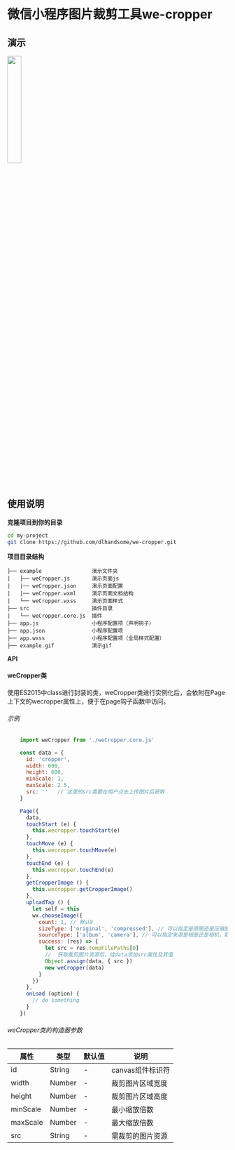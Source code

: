 # 微信小程序图片裁剪工具we-cropper
## 演示
<img src="https://github.com/dlhandsome/we-cropper/blob/master/example.gif?raw=true" width="25%" height="25%"></img>
## 使用说明
**克隆项目到你的目录**
```bash
cd my-project
git clone https://github.com/dlhandsome/we-cropper.git
```
**项目目录结构**
```
├── example                演示文件夹
|   ├── weCropper.js       演示页面js
|   |── weCropper.json     演示页面配置
|   |── weCropper.wxml     演示页面文档结构
|   └── weCropper.wxss     演示页面样式
├── src                    插件目录
|   └── weCropper.core.js  插件
├── app.js                 小程序配置项（声明钩子）
├── app.json               小程序配置项
├── app.wxss               小程序配置项（全局样式配置）
├── example.gif            演示gif
```
**API**

#### weCropper类

使用ES2015中class进行封装的类，weCropper类进行实例化后，会依附在Page上下文的wecropper属性上，便于在page钩子函数中访问。

###### 示例

```javascript
    import weCropper from './weCropper.core.js'

    const data = {
      id: 'cropper',
      width: 600,
      height: 600,
      minScale: 1,
      maxScale: 2.5,
      src: ''   // 这里的src需要在用户点击上传图片后获取
    }

    Page({
      data,
      touchStart (e) {
        this.wecropper.touchStart(e)
      },
      touchMove (e) {
        this.wecropper.touchMove(e)
      },
      touchEnd (e) {
        this.wecropper.touchEnd(e)
      },
      getCropperImage () {
        this.wecropper.getCropperImage()
      },
      uploadTap () {
        let self = this
        wx.chooseImage({
          count: 1, // 默认9
          sizeType: ['original', 'compressed'], // 可以指定是原图还是压缩图，默认二者都有
          sourceType: ['album', 'camera'], // 可以指定来源是相册还是相机，默认二者都有
          success: (res) => {
            let src = res.tempFilePaths[0]
            //  获取裁剪图片资源后，给data添加src属性及其值
            Object.assign(data, { src })
            new weCropper(data)
          }
        })
      },
      onLoad (option) {
        // do something
      }
    })

```

###### weCropper类的构造器参数

| 属性 | 类型 | 默认值 | 说明 |
| ---- | ---- | ---- | ---- |
| id | String | - | canvas组件标识符 |
| width | Number | - | 裁剪图片区域宽度 |
| height | Number | - | 裁剪图片区域高度 |
| minScale | Number | - | 最小缩放倍数 |
| maxScale | Number | - | 最大缩放倍数 |
| src | String | - | 需裁剪的图片资源 |
